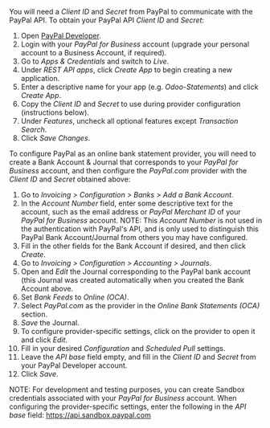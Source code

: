 You will need a *Client ID* and *Secret* from PayPal to communicate with
the PayPal API. To obtain your PayPal API *Client ID* and *Secret*:

1.  Open [PayPal Developer](https://developer.paypal.com/dashboard/).
2.  Login with your *PayPal for Business* account (upgrade your personal
    account to a Business Account, if required).
3.  Go to *Apps & Credentials* and switch to *Live*.
4.  Under *REST API apps*, click *Create App* to begin creating a new
    application.
5.  Enter a descriptive name for your app (e.g. *Odoo-Statements*) and
    click *Create App*.
6.  Copy the *Client ID* and *Secret* to use during provider
    configuration (instructions below).
7.  Under *Features*, uncheck all optional features except *Transaction
    Search*.
8.  Click *Save Changes*.

To configure PayPal as an online bank statement provider, you will need
to create a Bank Account & Journal that corresponds to your *PayPal for
Business* account, and then configure the *PayPal.com* provider with the
*Client ID* and *Secret* obtained above:

1.  Go to *Invoicing \> Configuration \> Banks \> Add a Bank Account*.
2.  In the *Account Number* field, enter some descriptive text for the
    account, such as the email address or *PayPal Merchant ID* of your
    *PayPal for Business* account. NOTE: This *Account Number* is not
    used in the authentication with PayPal's API, and is only used to
    distinguish this PayPal Bank Account/Journal from others you may
    have configured.
3.  Fill in the other fields for the Bank Account if desired, and then
    click *Create*.
4.  Go to *Invoicing \> Configuration \> Accounting \> Journals*.
5.  Open and *Edit* the Journal corresponding to the PayPal bank account
    (this Journal was created automatically when you created the Bank
    Account above.
6.  Set *Bank Feeds* to *Online (OCA)*.
7.  Select *PayPal.com* as the provider in the *Online Bank Statements
    (OCA)* section.
8.  *Save* the Journal.
9.  To configure provider-specific settings, click on the provider to
    open it and click *Edit*.
10. Fill in your desired *Configuration* and *Scheduled Pull* settings.
11. Leave the *API base* field empty, and fill in the *Client ID* and
    *Secret* from your PayPal Developer account.
12. Click *Save*.

NOTE: For development and testing purposes, you can create Sandbox
credentials associated with your *PayPal for Business* account. When
configuring the provider-specific settings, enter the following in the
*API base* field: <https://api.sandbox.paypal.com>
